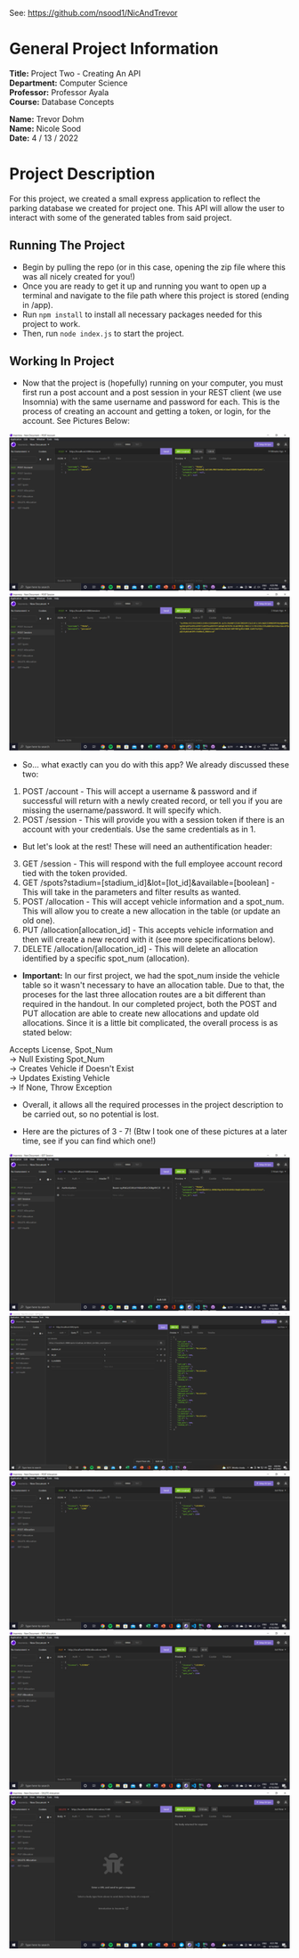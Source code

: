 See: https://github.com/nsood1/NicAndTrevor

# General Project Information

**Title:** Project Two - Creating An API</br>
**Department:** Computer Science</br>
**Professor:** Professor Ayala</br>
**Course:** Database Concepts</br>

**Name:** Trevor Dohm</br>
**Name:** Nicole Sood</br>
**Date:** 4 / 13 / 2022</br>

# Project Description

For this project, we created a small express application to reflect the parking database we created for project one. This API will allow the user to interact with some of the generated tables from said project. 

## Running The Project

- Begin by pulling the repo (or in this case, opening the zip file where this was all nicely created for you!)
- Once you are ready to get it up and running you want to open up a terminal and navigate to the file path where this project is stored (ending in /app).
- Run `npm install` to install all necessary packages needed for this project to work. 
- Then, run `node index.js` to start the project.

## Working In Project

- Now that the project is (hopefully) running on your computer, you must first run a post account and a post session in your REST client (we use Insomnia) with the same username and password for each. This is the process of creating an account and getting a token, or login, for the account. See Pictures Below:

<img src="https://github.com/nsood1/NicAndTrevor/blob/TestBranch/app/pictures/Screenshot%20(56).png"></br>
<img src="https://github.com/nsood1/NicAndTrevor/blob/TestBranch/app/pictures/Screenshot%20(57).png"></br>

- So... what exactly can you do with this app? We already discussed these two:

1. POST /account - This will accept a username & password and if successful will return with a newly created record, or tell you if you are missing the username/password. It will specify which.
2. POST /session - This will provide you with a session token if there is an account with your credentials. Use the same credentials as in 1.

- But let's look at the rest! These will need an authentification header:

3. GET /session - This will respond with the full employee account record tied with the token provided.
4. GET /spots?stadium=[stadium_id]&lot=[lot_id]&available=[boolean] - This will take in the parameters and filter results as wanted.
5. POST /allocation - This will accept vehicle information and a spot_num. This will allow you to create a new allocation in the table (or update an old one).
6. PUT /allocation[allocation_id] - This accepts vehicle information and then will create a new record with it (see more specifications below).
7. DELETE /allocation/[allocation_id] - This will delete an allocation identified by a specific spot_num (allocation).

- <b>Important:</b> In our first project, we had the spot_num inside the vehicle table so it wasn't necessary to have an allocation table. Due to that, the proceses for the last three allocation routes are a bit different than required in the handout. In our completed project, both the POST and PUT allocation are able to create new allocations and update old allocations. Since it is a little bit complicated, the overall process is as stated below: </br>

Accepts License, Spot_Num</br> 
-> Null Existing Spot_Num</br>
-> Creates Vehicle if Doesn't Exist</br>
-> Updates Existing Vehicle</br>
-> If None, Throw Exception</br>

- Overall, it allows all the required processes in the project description to be carried out, so no potential is lost.

- Here are the pictures of 3 - 7! (Btw I took one of these pictures at a later time, see if you can find which one!)

<img src="https://github.com/nsood1/NicAndTrevor/blob/TestBranch/app/pictures/Screenshot%20(58).png"></br>
<img src="https://github.com/nsood1/NicAndTrevor/blob/TestBranch/app/pictures/Screenshot%20(62).png"></br>
<img src="https://github.com/nsood1/NicAndTrevor/blob/TestBranch/app/pictures/Screenshot%20(59).png"></br>
<img src="https://github.com/nsood1/NicAndTrevor/blob/TestBranch/app/pictures/Screenshot%20(60).png"></br>
<img src="https://github.com/nsood1/NicAndTrevor/blob/TestBranch/app/pictures/Screenshot%20(61).png"></br>
